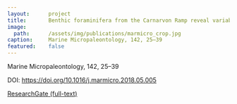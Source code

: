 ```yaml
---
layout:      project
title:       Benthic foraminifera from the Carnarvon Ramp reveal variability in Leeuwin Current activity (Western Australia) since the Pliocene
image:
  path:      /assets/img/publications/marmicro_crop.jpg
caption:     Marine Micropaleontology, 142, 25–39
featured:    false
---
```


Marine Micropaleontology, 142, 25–39

DOI: <a href="https://doi.org/10.1016/j.marmicro.2018.05.005" target="_blank">https://doi.org/10.1016/j.marmicro.2018.05.005</a>

<a href="https://www.researchgate.net/publication/325213940_Benthic_foraminifera_from_the_Carnarvon_Ramp_reveal_variability_in_Leeuwin_Current_activity_Western_Australia_since_the_Pliocene" target="_blank">ResearchGate (full-text)</a>